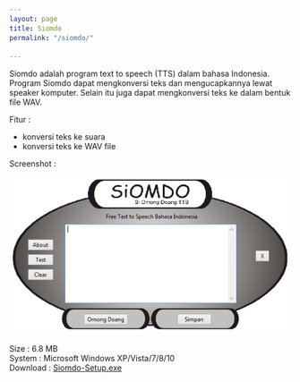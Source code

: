 ```yaml
---
layout: page
title: Siomdo
permalink: "/siomdo/"

---
```

Siomdo adalah program text to speech (TTS) dalam bahasa Indonesia. Program Siomdo dapat mengkonversi teks dan mengucapkannya lewat speaker komputer. Selain itu juga dapat mengkonversi teks ke dalam bentuk file WAV.

Fitur :

* konversi teks ke suara
* konversi teks ke WAV file

Screenshot :

![](/uploads/siomdo1.jpg)

Size : 6.8 MB  
System : Microsoft Windows XP/Vista/7/8/10  
Download : [Siomdo-Setup.exe](https://sourceforge.net/projects/siomdo/files/latest/download "https://sourceforge.net/projects/siomdo/files/latest/download")